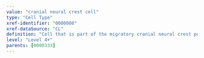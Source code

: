 ```yaml
---
value: "cranial neural crest cell"
type: "Cell Type"
xref-identifier: "0000008"
xref-dataSource: "CL"
definition: "Cell that is part of the migratory cranial neural crest population. Migratory cranial neural crest cells develop from premigratory cranial neural crest cells and have undergone epithelial to mesenchymal transition and delamination."
level: "Level 4+"
parents: [0000333]
---
```

